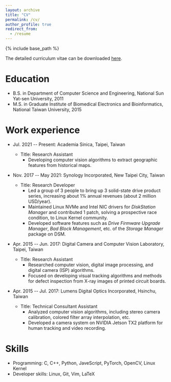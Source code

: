 ```yaml
---
layout: archive
title: "CV"
permalink: /cv/
author_profile: true
redirect_from:
  - /resume
---
```


{% include base_path %}

The detailed curriculum vitae can be downloaded [here](/files/cswong_cv.pdf).

Education
======
* B.S. in Department of Computer Science and Engineering, National Sun Yat-sen University, 2011
* M.S. in Graduate Institute of Biomedical Electronics and Bioinformatics, National Taiwan University, 2015

Work experience
======
* Jul. 2021 -- Present: Academia Sinica, Taipei, Taiwan
  * Title: Research Assistant
    * Developing computer vision algorithms to extract geographic features from historical maps.

* Nov. 2017 -- May 2021: Synology Incorporated, New Taipei City, Taiwan
  * Title: Research Developer
    * Led a group of 3 people to bring up 3 solid-state drive product series, increasing about 1% annual revenues (about 2 million USD/year).
    * Maintained Linux NVMe and Intel NIC drivers for _DiskStation Manager_ and contributed 1 patch, solving a prospective race condition, to Linux Kernel community.
    * Developed software features such as _Drive Firmware Upgrade Manager_, _Bad Block Management_, etc. of the _Storage Manager_ package on DSM.
  
* Apr. 2015 -- Jun. 2017: Digital Camera and Computer Vision Laboratory, Taipei, Taiwan
  * Title: Research Assistant
    * Researched computer vision, digital image processing, and digital camera (ISP) algorithms.
    * Focused on developing visual tracking algorithms and methods for defect inspection from X-ray images of printed circuit boards.

* Apr. 2015 -- Jul. 2017: Lumens Digital Optics Incorporated, Hsinchu, Taiwan
  * Title: Technical Consultant Assistant
    * Analyzed computer vision algorithms, including stereo camera calibration, colored filter array interpolation, etc.
    * Developed a camera system on NVIDIA Jetson TX2 platform for human tracking and video recording.

Skills
======
* Programming: C, C++, Python, JaveScript, PyTorch, OpenCV, Linux Kernel
* Developer skills: Linux, Git, Vim, LaTeX
